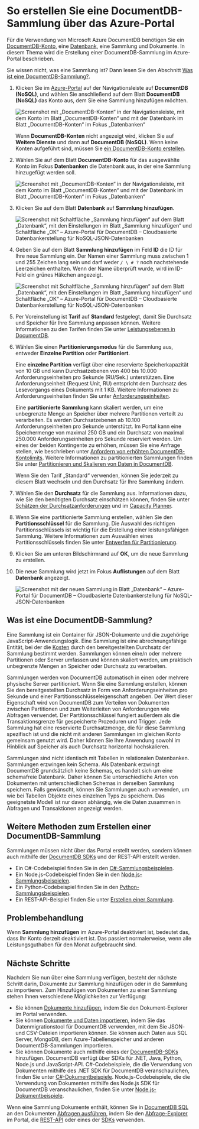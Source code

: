 <properties 
	pageTitle="Erstellen einer DocumentDB-Datenbanksammlung | Microsoft Azure" 
	description="Erfahren Sie, wie Sie JSON-Dokumentsammlungen mit dem Onlinedienstportal für die cloudbasierte NoSQL-Dokumentendatenbank Azure DocumentDB erstellen. Holen Sie sich noch heute eine kostenlose Testversion." 
	services="documentdb" 
	authors="mimig1" 
	manager="jhubbard" 
	editor="monicar" 
	documentationCenter=""/>

<tags 
	ms.service="documentdb" 
	ms.workload="data-services" 
	ms.tgt_pltfrm="na" 
	ms.devlang="na" 
	ms.topic="article" 
	ms.date="08/24/2016" 
	ms.author="mimig"/>

# So erstellen Sie eine DocumentDB-Sammlung über das Azure-Portal

Für die Verwendung von Microsoft Azure DocumentDB benötigen Sie ein [DocumentDB-Konto](documentdb-create-account.md), eine [Datenbank](documentdb-create-database.md), eine Sammlung und Dokumente. In diesem Thema wird die Erstellung einer DocumentDB-Sammlung im Azure-Portal beschrieben.

Sie wissen nicht, was eine Sammlung ist? Dann lesen Sie den Abschnitt [Was ist eine DocumentDB-Sammlung?](#what-is-a-documentdb-collection).

1.  Klicken Sie im [Azure-Portal](https://portal.azure.com/) auf der Navigationsleiste auf **DocumentDB (NoSQL)**, und wählen Sie anschließend auf dem Blatt **DocumentDB (NoSQL)** das Konto aus, dem Sie eine Sammlung hinzufügen möchten.

    ![Screenshot mit „DocumentDB-Konten“ in der Navigationsleiste, mit dem Konto im Blatt „DocumentDB-Konten“ und mit der Datenbank im Blatt „DocumentDB-Konten“ im Fokus „Datenbanken“](./media/documentdb-create-collection/docdb-database-creation-1-2.png)
    
    Wenn **DocumentDB-Konten** nicht angezeigt wird, klicken Sie auf **Weitere Dienste** und dann auf **DocumentDB (NoSQL)**. Wenn keine Konten aufgeführt sind, müssen Sie [ein DocumentDB-Konto erstellen](documentdb-create-account.md).

2. Wählen Sie auf dem Blatt **DocumentDB-Konto** für das ausgewählte Konto im Fokus **Datenbanken** die Datenbank aus, in der eine Sammlung hinzugefügt werden soll.

    ![Screenshot mit „DocumentDB-Konten“ in der Navigationsleiste, mit dem Konto im Blatt „DocumentDB-Konten“ und mit der Datenbank im Blatt „DocumentDB-Konten“ im Fokus „Datenbanken“](./media/documentdb-create-collection/docdb-database-creation-3.png)

3. Klicken Sie auf dem Blatt **Datenbank** auf **Sammlung hinzufügen**.

	![Screenshot mit Schaltfläche „Sammlung hinzufügen“ auf dem Blatt „Datenbank“, mit den Einstellungen im Blatt „Sammlung hinzufügen“ und Schaltfläche „OK“ – Azure-Portal für DocumentDB – Cloudbasierte Datenbankerstellung für NoSQL-JSON-Datenbanken](./media/documentdb-create-collection/docdb-collection-creation-4.png)

4. Geben Sie auf dem Blatt **Sammlung hinzufügen** im Feld **ID** die ID für Ihre neue Sammlung ein. Der Namen einer Sammlung muss zwischen 1 und 255 Zeichen lang sein und darf weder `/ \ # ?` noch nachstehende Leerzeichen enthalten. Wenn der Name überprüft wurde, wird im ID-Feld ein grünes Häkchen angezeigt.

	![Screenshot mit Schaltfläche „Sammlung hinzufügen“ auf dem Blatt „Datenbank“, mit den Einstellungen im Blatt „Sammlung hinzufügen“ und Schaltfläche „OK“ – Azure-Portal für DocumentDB – Cloudbasierte Datenbankerstellung für NoSQL-JSON-Datenbanken](./media/documentdb-create-collection/docdb-collection-creation-5-8.png)

5. Per Voreinstellung ist **Tarif** auf **Standard** festgelegt, damit Sie Durchsatz und Speicher für Ihre Sammlung anpassen können. Weitere Informationen zu den Tarifen finden Sie unter [Leistungsebenen in DocumentDB](documentdb-performance-levels.md).

6. Wählen Sie einen **Partitionierungsmodus** für die Sammlung aus, entweder **Einzelne Partition** oder **Partitioniert**.

    Eine **einzelne Partition** verfügt über eine reservierte Speicherkapazität von 10 GB und kann Durchsatzebenen von 400 bis 10.000 Anforderungseinheiten pro Sekunde (RU/Sek.) unterstützen. Eine Anforderungseinheit (Request Unit, RU) entspricht dem Durchsatz des Lesevorgangs eines Dokuments mit 1 KB. Weitere Informationen zu Anforderungseinheiten finden Sie unter [Anforderungseinheiten](documentdb-request-units.md).

    Eine **partitionierte Sammlung** kann skaliert werden, um eine unbegrenzte Menge an Speicher über mehrere Partitionen verteilt zu verarbeiten. Es werden Durchsatzebenen ab 10.100 Anforderungseinheiten pro Sekunde unterstützt. Im Portal kann eine Speichermenge von maximal 250 GB und ein Durchsatz von maximal 250.000 Anforderungseinheiten pro Sekunde reserviert werden. Um eines der beiden Kontingente zu erhöhen, müssen Sie eine Anfrage stellen, wie beschrieben unter [Anfordern von erhöhten DocumentDB-Kontolimits](documentdb-increase-limits.md). Weitere Informationen zu partitionierten Sammlungen finden Sie unter [Partitionieren und Skalieren von Daten in DocumentDB](documentdb-partition-data.md#single-partition-and-partitioned-collections).

    Wenn Sie den Tarif „Standard“ verwenden, können Sie jederzeit zu diesem Blatt wechseln und den Durchsatz für Ihre Sammlung ändern.

7. Wählen Sie den **Durchsatz** für die Sammlung aus. Informationen dazu, wie Sie den benötigten Durchsatz einschätzen können, finden Sie unter [Schätzen der Durchsatzanforderungen](documentdb-request-units.md#estimating-throughput-needs) und im [Capacity Planner](https://www.documentdb.com/capacityplanner).

8. Wenn Sie eine partitionierte Sammlung erstellen, wählen Sie den **Partitionsschlüssel** für die Sammlung. Die Auswahl des richtigen Partitionsschlüssels ist wichtig für die Erstellung einer leistungsfähigen Sammlung. Weitere Informationen zum Auswählen eines Partitionsschlüssels finden Sie unter [Entwerfen für Partitionierung](documentdb-partition-data.md#designing-for-partitioning).

9. Klicken Sie am unteren Bildschirmrand auf **OK**, um die neue Sammlung zu erstellen.

10. Die neue Sammlung wird jetzt im Fokus **Auflistungen** auf dem Blatt **Datenbank** angezeigt.
 
	![Screenshot mit der neuen Sammlung in Blatt „Datenbank“ – Azure-Portal für DocumentDB – Cloudbasierte Datenbankerstellung für NoSQL-JSON-Datenbanken](./media/documentdb-create-collection/docdb-collection-creation-9.png)

## Was ist eine DocumentDB-Sammlung? 

Eine Sammlung ist ein Container für JSON-Dokumente und die zugehörige JavaScript-Anwendungslogik. Eine Sammlung ist eine abrechnungsfähige Entität, bei der die [Kosten](documentdb-performance-levels.md) durch den bereitgestellten Durchsatz der Sammlung bestimmt werden. Sammlungen können eine/n oder mehrere Partitionen oder Server umfassen und können skaliert werden, um praktisch unbegrenzte Mengen an Speicher oder Durchsatz zu verarbeiten.

Sammlungen werden von DocumentDB automatisch in einen oder mehrere physische Server partitioniert. Wenn Sie eine Sammlung erstellen, können Sie den bereitgestellten Durchsatz in Form von Anforderungseinheiten pro Sekunde und einer Partitionsschlüsseleigenschaft angeben. Der Wert dieser Eigenschaft wird von DocumentDB zum Verteilen von Dokumenten zwischen Partitionen und zum Weiterleiten von Anforderungen wie Abfragen verwendet. Der Partitionsschlüssel fungiert außerdem als die Transaktionsgrenze für gespeicherte Prozeduren und Trigger. Jede Sammlung hat eine reservierte Durchsatzmenge, die für diese Sammlung spezifisch ist und die nicht mit anderen Sammlungen im gleichen Konto gemeinsam genutzt wird. Daher können Sie Ihre Anwendung sowohl im Hinblick auf Speicher als auch Durchsatz horizontal hochskalieren.

Sammlungen sind nicht identisch mit Tabellen in relationalen Datenbanken. Sammlungen erzwingen kein Schema. Als Datenbank erzwingt DocumentDB grundsätzlich keine Schemas, es handelt sich um eine schemafreie Datenbank. Daher können Sie unterschiedliche Arten von Dokumenten mit unterschiedlichen Schemas in derselben Sammlung speichern. Falls gewünscht, können Sie Sammlungen auch verwenden, um wie bei Tabellen Objekte eines einzelnen Typs zu speichern. Das geeignetste Modell ist nur davon abhängig, wie die Daten zusammen in Abfragen und Transaktionen angezeigt werden.

## Weitere Methoden zum Erstellen einer DocumentDB-Sammlung

Sammlungen müssen nicht über das Portal erstellt werden, sondern können auch mithilfe der [DocumentDB SDKs](documentdb-sdk-dotnet.md) und der REST-API erstellt werden.

- Ein C#-Codebeispiel finden Sie in den [C#-Sammlungsbeispielen](documentdb-dotnet-samples.md#collection-examples).
- Ein Node.js-Codebeispiel finden Sie in den [Node.js-Sammlungsbeispielen](documentdb-nodejs-samples.md#collection-examples).
- Ein Python-Codebeispiel finden Sie in den [Python-Sammlungsbeispielen](documentdb-python-samples.md#collection-examples).
- Ein REST-API-Beispiel finden Sie unter [Erstellen einer Sammlung](https://msdn.microsoft.com/library/azure/mt489078.aspx).

## Problembehandlung

Wenn **Sammlung hinzufügen** im Azure-Portal deaktiviert ist, bedeutet das, dass Ihr Konto derzeit deaktiviert ist. Das passiert normalerweise, wenn alle Leistungsguthaben für den Monat aufgebraucht sind.

## Nächste Schritte

Nachdem Sie nun über eine Sammlung verfügen, besteht der nächste Schritt darin, Dokumente zur Sammlung hinzufügen oder in die Sammlung zu importieren. Zum Hinzufügen von Dokumenten zu einer Sammlung stehen Ihnen verschiedene Möglichkeiten zur Verfügung:

- Sie können [Dokumente hinzufügen](documentdb-view-json-document-explorer.md), indem Sie den Dokument-Explorer im Portal verwenden.
- Sie können [Dokumente und Daten importieren](documentdb-import-data.md), indem Sie das Datenmigrationstool für DocumentDB verwenden, mit dem Sie JSON- und CSV-Dateien importieren können. Sie können auch Daten aus SQL Server, MongoDB, dem Azure-Tabellenspeicher und anderen DocumentDB-Sammlungen importieren.
- Sie können Dokumente auch mithilfe eines der [DocumentDB-SDKs](documentdb-sdk-dotnet.md) hinzufügen. DocumentDB verfügt über SDKs für .NET, Java, Python, Node.js und JavaScript-API. C#-Codebeispiele, die die Verwendung von Dokumenten mithilfe des .NET SDK für DocumentDB veranschaulichen, finden Sie unter [C#-Dokumentbeispiele](documentdb-dotnet-samples.md#document-examples). Node.js-Codebeispiele, die die Verwendung von Dokumenten mithilfe des Node.js SDK für DocumentDB veranschaulichen, finden Sie unter [Node.js-Dokumentbeispiele](documentdb-nodejs-samples.md#document-examples).

Wenn eine Sammlung Dokumente enthält, können Sie in [DocumentDB SQL](documentdb-sql-query.md) an den Dokumenten [Abfragen ausführen](documentdb-sql-query.md#executing-queries), indem Sie den [Abfrage-Explorer](documentdb-query-collections-query-explorer.md) im Portal, die [REST-API](https://msdn.microsoft.com/library/azure/dn781481.aspx) oder eines der [SDKs](documentdb-sdk-dotnet.md) verwenden.

<!----HONumber=AcomDC_0831_2016-->